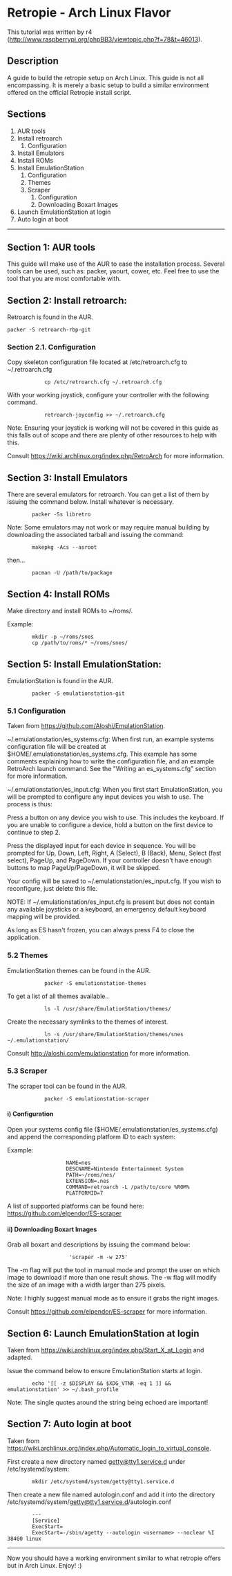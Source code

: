 # Retropie - Arch Linux Flavor

This tutorial was written by r4 (http://www.raspberrypi.org/phpBB3/viewtopic.php?f=78&t=46013).

## Description

A guide to build the retropie setup on Arch Linux. This guide is not all encompassing. It is merely a basic setup to build a similar environment offered on the official Retropie install script.

## Sections

1. AUR tools
2. Install retroarch
   1. Configuration
3. Install Emulators
4. Install ROMs
5. Install EmulationStation
   1. Configuration
   2. Themes
   3. Scraper
      1. Configuration
      2. Downloading Boxart Images
6. Launch EmulationStation at login
7. Auto login at boot

***

## Section 1: AUR tools
    
This guide will make use of the AUR to ease the installation process. Several tools can be used, such as: packer, yaourt, cower, etc. Feel free to use the tool that you are most comfortable with.

## Section 2: Install retroarch:
    
Retroarch is found in the AUR.
        
```shell
packer -S retroarch-rbp-git
```

### Section 2.1. Configuration

Copy skeleton configuration file located at /etc/retroarch.cfg to ~/.retroarch.cfg
```shell
            cp /etc/retroarch.cfg ~/.retroarch.cfg
```

With your working joystick, configure your controller with the following command.
```shell
            retroarch-joyconfig >> ~/.retroarch.cfg
```

Note: Ensuring your joystick is working will not be covered in this guide as this falls out of scope and there are plenty of other resources to help with this.

Consult https://wiki.archlinux.org/index.php/RetroArch for more information.

## Section 3: Install Emulators

There are several emulators for retroarch. You can get a list of them by issuing the command below. Install whatever is necessary.
```shell
        packer -Ss libretro
```

Note: Some emulators may not work or may require manual building by downloading the associated tarball and issuing the command:
```shell
        makepkg -Acs --asroot
```
then...
```shell
        pacman -U /path/to/package
```

## Section 4: Install ROMs

Make directory and install ROMs to ~/roms/<system>.

Example:
```shell
        mkdir -p ~/roms/snes
        cp /path/to/roms/* ~/roms/snes/
```
    
## Section 5: Install EmulationStation:
    
EmulationStation is found in the AUR.
```shell
        packer -S emulationstation-git
```

### 5.1 Configuration

Taken from https://github.com/Aloshi/EmulationStation.

~/.emulationstation/es_systems.cfg: When first run, an example systems configuration file will be created at $HOME/.emulationstation/es_systems.cfg. This example has some comments explaining how to write the configuration file, and an example RetroArch launch command. See the "Writing an es_systems.cfg" section for more information.

~/.emulationstation/es_input.cfg: When you first start EmulationStation, you will be prompted to configure any input devices you wish to use. The process is thus:

Press a button on any device you wish to use. This includes the keyboard. If you are unable to configure a device, hold a button on the first device to continue to step 2.

Press the displayed input for each device in sequence. You will be prompted for Up, Down, Left, Right, A (Select), B (Back), Menu, Select (fast select), PageUp, and PageDown. If your controller doesn't have enough buttons to map PageUp/PageDown, it will be skipped.

Your config will be saved to ~/.emulationstation/es_input.cfg. If you wish to reconfigure, just delete this file.

NOTE: If ~/.emulationstation/es_input.cfg is present but does not contain any available joysticks or a keyboard, an emergency default keyboard mapping will be provided.

As long as ES hasn't frozen, you can always press F4 to close the application.
        
### 5.2 Themes

EmulationStation themes can be found in the AUR.
```shell
            packer -S emulationstation-themes
```

To get a list of all themes available..
```shell
            ls -l /usr/share/EmulationStation/themes/
```

Create the necessary symlinks to the themes of interest.
```shell
            ln -s /usr/share/EmulationStation/themes/snes ~/.emulationstation/
```

Consult http://aloshi.com/emulationstation for more information.

### 5.3 Scraper

The scraper tool can be found in the AUR.
```shell
            packer -S emulationstation-scraper
```

#### i) Configuration
Open your systems config file ($HOME/.emulationstation/es_systems.cfg) and append the corresponding platform ID to each system:

Example:
```shell
                   NAME=nes
                   DESCNAME=Nintendo Entertainment System
                   PATH=~/roms/nes/
                   EXTENSION=.nes
                   COMMAND=retroarch -L /path/to/core %ROM%
                   PLATFORMID=7
```
               
A list of supported platforms can be found here: https://github.com/elpendor/ES-scraper

#### ii) Downloading Boxart Images
Grab all boxart and descriptions by issuing the command below:
```shell
                    'scraper -m -w 275'
```

The -m flag will put the tool in manual mode and prompt the user on which image to download if more than one result shows. The -w flag will modify the size of an image with a width larger than 275 pixels.

Note: I highly suggest manual mode as to ensure it grabs the right images.

Consult https://github.com/elpendor/ES-scraper for more information.

## Section 6: Launch EmulationStation at login
Taken from https://wiki.archlinux.org/index.php/Start_X_at_Login and adapted.

Issue the command below to ensure EmulationStation starts at login.
```shell
        echo '[[ -z $DISPLAY && $XDG_VTNR -eq 1 ]] && emulationstation' >> ~/.bash_profile
```

Note: The single quotes around the string being echoed are important!

## Section 7: Auto login at boot
Taken from https://wiki.archlinux.org/index.php/Automatic_login_to_virtual_console.

First create a new directory named getty@tty1.service.d under /etc/systemd/system:
```shell
        mkdir /etc/systemd/system/getty@tty1.service.d
```

Then create a new file named autologin.conf and add it into the directory /etc/systemd/system/getty@tty1.service.d/autologin.conf
```shell
        ---
        [Service]
        ExecStart=
        ExecStart=-/sbin/agetty --autologin <username> --noclear %I 38400 linux
```

***

Now you should have a working environment similar to what retropie offers but in Arch Linux. Enjoy! :)